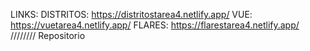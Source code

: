LINKS:
DISTRITOS: https://distritostarea4.netlify.app/
VUE: https://vuetarea4.netlify.app/
FLARES: https://flarestarea4.netlify.app/
////////
Repositorio 
